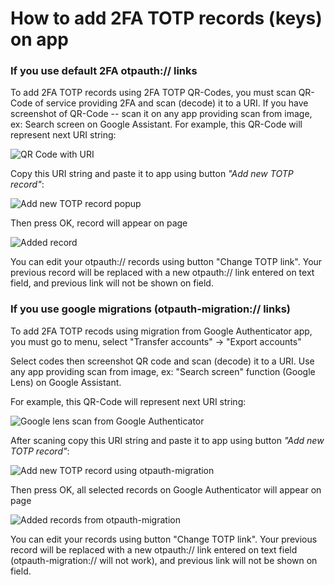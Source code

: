 # How to add 2FA TOTP records (keys) on app

### If you use default 2FA otpauth:// links

To add 2FA TOTP records using 2FA TOTP QR-Codes, you must scan QR-Code of service providing 2FA and scan (decode) it to a URI. If you have screenshot of QR-Code -- scan it on any app providing scan from image, ex: Search screen on Google Assistant. For example, this QR-Code will represent next URI string:

![QR Code with URI](image.png)

Copy this URI string and paste it to app using button *"Add new TOTP record"*:

![Add new TOTP record popup](image-2.png)

Then press OK, record will appear on page

![Added record](image-4.png)

You can edit your otpauth:// records using button "Change TOTP link". Your previous record will be replaced with a new otpauth:// link entered on text field, and previous link will not be shown on field.

### If you use google migrations (otpauth-migration:// links)

To add 2FA TOTP recods using migration from Google Authenticator app, you must go to menu, select "Transfer accounts" -> "Export accounts" 

Select codes then screenshot QR code and scan (decode) it to a URI. Use any app providing scan from image, ex: "Search screen" function (Google Lens) on Google Assistant.

For example, this QR-Code will represent next URI string:

![Google lens scan from Google Authenticator](image-5.png)

After scaning copy this URI string and paste it to app using button *"Add new TOTP record"*:

![Add new TOTP record using otpauth-migration](image-6.png)

Then press OK, all selected records on Google Authenticator will appear on page

![Added records from otpauth-migration](image-7.png)

You can edit your records using button "Change TOTP link". Your previous record will be replaced with a new otpauth:// link entered on text field (otpauth-migration:// will not work), and previous link will not be shown on field.